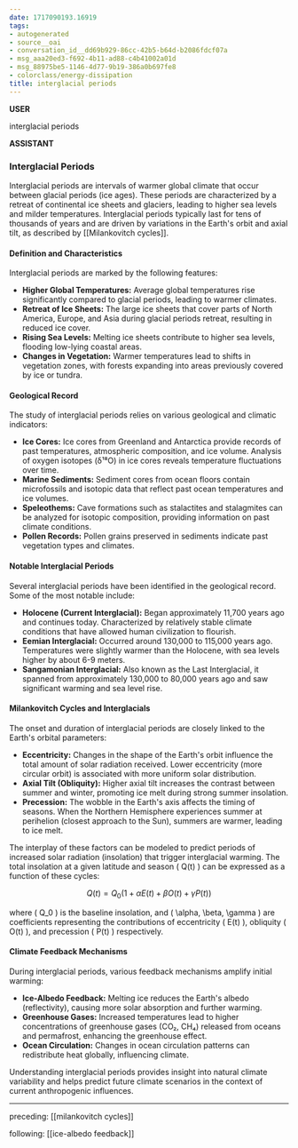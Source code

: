 ```yaml
---
date: 1717090193.16919
tags:
- autogenerated
- source__oai
- conversation_id__dd69b929-86cc-42b5-b64d-b2086fdcf07a
- msg_aaa20ed3-f692-4b11-ad88-c4b41002a01d
- msg_88975be5-1146-4d77-9b19-386a0b697fe8
- colorclass/energy-dissipation
title: interglacial periods
---
```


**USER**

interglacial periods


**ASSISTANT**

### Interglacial Periods

Interglacial periods are intervals of warmer global climate that occur between glacial periods (ice ages). These periods are characterized by a retreat of continental ice sheets and glaciers, leading to higher sea levels and milder temperatures. Interglacial periods typically last for tens of thousands of years and are driven by variations in the Earth's orbit and axial tilt, as described by [[Milankovitch cycles]].

#### Definition and Characteristics
Interglacial periods are marked by the following features:
- **Higher Global Temperatures:** Average global temperatures rise significantly compared to glacial periods, leading to warmer climates.
- **Retreat of Ice Sheets:** The large ice sheets that cover parts of North America, Europe, and Asia during glacial periods retreat, resulting in reduced ice cover.
- **Rising Sea Levels:** Melting ice sheets contribute to higher sea levels, flooding low-lying coastal areas.
- **Changes in Vegetation:** Warmer temperatures lead to shifts in vegetation zones, with forests expanding into areas previously covered by ice or tundra.

#### Geological Record
The study of interglacial periods relies on various geological and climatic indicators:
- **Ice Cores:** Ice cores from Greenland and Antarctica provide records of past temperatures, atmospheric composition, and ice volume. Analysis of oxygen isotopes (δ¹⁸O) in ice cores reveals temperature fluctuations over time.
- **Marine Sediments:** Sediment cores from ocean floors contain microfossils and isotopic data that reflect past ocean temperatures and ice volumes.
- **Speleothems:** Cave formations such as stalactites and stalagmites can be analyzed for isotopic composition, providing information on past climate conditions.
- **Pollen Records:** Pollen grains preserved in sediments indicate past vegetation types and climates.

#### Notable Interglacial Periods
Several interglacial periods have been identified in the geological record. Some of the most notable include:

- **Holocene (Current Interglacial):** Began approximately 11,700 years ago and continues today. Characterized by relatively stable climate conditions that have allowed human civilization to flourish.
- **Eemian Interglacial:** Occurred around 130,000 to 115,000 years ago. Temperatures were slightly warmer than the Holocene, with sea levels higher by about 6-9 meters.
- **Sangamonian Interglacial:** Also known as the Last Interglacial, it spanned from approximately 130,000 to 80,000 years ago and saw significant warming and sea level rise.

#### Milankovitch Cycles and Interglacials
The onset and duration of interglacial periods are closely linked to the Earth's orbital parameters:

- **Eccentricity:** Changes in the shape of the Earth's orbit influence the total amount of solar radiation received. Lower eccentricity (more circular orbit) is associated with more uniform solar distribution.
- **Axial Tilt (Obliquity):** Higher axial tilt increases the contrast between summer and winter, promoting ice melt during strong summer insolation.
- **Precession:** The wobble in the Earth's axis affects the timing of seasons. When the Northern Hemisphere experiences summer at perihelion (closest approach to the Sun), summers are warmer, leading to ice melt.

The interplay of these factors can be modeled to predict periods of increased solar radiation (insolation) that trigger interglacial warming. The total insolation at a given latitude and season \( Q(t) \) can be expressed as a function of these cycles:

$$
Q(t) = Q_0 \left( 1 + \alpha E(t) + \beta O(t) + \gamma P(t) \right)
$$

where \( Q_0 \) is the baseline insolation, and \( \alpha, \beta, \gamma \) are coefficients representing the contributions of eccentricity \( E(t) \), obliquity \( O(t) \), and precession \( P(t) \) respectively.

#### Climate Feedback Mechanisms
During interglacial periods, various feedback mechanisms amplify initial warming:

- **Ice-Albedo Feedback:** Melting ice reduces the Earth's albedo (reflectivity), causing more solar absorption and further warming.
- **Greenhouse Gases:** Increased temperatures lead to higher concentrations of greenhouse gases (CO₂, CH₄) released from oceans and permafrost, enhancing the greenhouse effect.
- **Ocean Circulation:** Changes in ocean circulation patterns can redistribute heat globally, influencing climate.

Understanding interglacial periods provides insight into natural climate variability and helps predict future climate scenarios in the context of current anthropogenic influences.


---

preceding: [[milankovitch cycles]]  


following: [[ice-albedo feedback]]